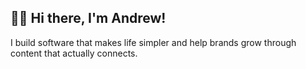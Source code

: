 ## 👋🏾 Hi there, I'm Andrew!

I build software that makes life simpler and help brands grow through content that actually connects.
<!---
internetdrew/internetdrew is a ✨ special ✨ repository because its `README.md` (this file) appears on your GitHub profile.
You can click the Preview link to take a look at your changes.
--->
